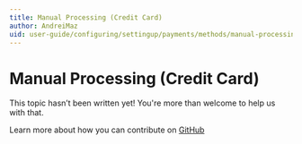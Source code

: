 ```yaml
---
title: Manual Processing (Credit Card)
author: AndreiMaz
uid: user-guide/configuring/settingup/payments/methods/manual-processing
---
```

# Manual Processing (Credit Card)

This topic hasn’t been written yet! You're more than welcome to help us with that.

Learn more about how you can contribute on [GitHub](https://github.com/nopSolutions/nopCommerce-Docs/blob/master/CONTRIBUTING.md)